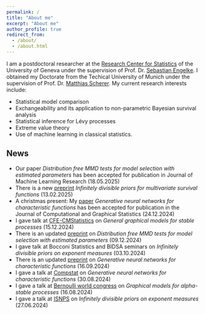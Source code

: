 ```yaml
---
permalink: /
title: "About me"
excerpt: "About me"
author_profile: true
redirect_from: 
  - /about/
  - /about.html
---
```


I am a postdoctoral researcher at the [Research Center for Statistics](https://www.unige.ch/gsem/en/research/institutes/rcs/) 
of the University of Geneva under the supervision of Prof. Dr. [Sebastian Engelke](http://www.sengelke.com/). I obtained my Doctorate from the Techical University of Munich under the supervision of Prof. Dr. [Matthias Scherer](https://www.math.cit.tum.de/en/mathfinance/staff/professors/prof-dr-matthias-scherer/). My current research interests include:

+ Statistical model comparison
+ Exchangeability and its application to non-parametric Bayesian survival analysis
+ Statistical inference for Lévy processes
+ Extreme value theory
+ Use of machine learning in classical statistics.




## News 

+ Our paper *Distribution free MMD tests for model selection with estimated parameters* has been accepted for publication in Journal of Machine Learning Research (18.05.2025)
+ There is a new [preprint](https://arxiv.org/abs/2502.09162) *Infinitely divisible priors for multivariate survival functions* (13.02.2025)
+ A christmas present: My [paper](https://doi.org/10.1080/10618600.2025.2455135) *Generative neural networks for characteristic functions* has been accepted for publication in the Journal of Computational and Graphical Statistics (24.12.2024)
+ I gave talk at [CFE-CMStatistics](https://www.cmstatistics.org/CFECMStatistics2024/index.php) on *General graphical models for stable processes* (15.12.2024)
+ There is an updated [preprint](https://arxiv.org/abs/2305.07549) on *Distribution free MMD tests for model selection with estimated parameters* (09.12.2024)
+ I gave talk at Bocconi Statistics and BIDSA seminars on *Infinitely divisible priors on exponent measures* (03.10.2024)
+ There is an updated [preprint](https://arxiv.org/abs/2401.04778) on *Generative neural networks for characteristic functions* (16.09.2024)
+ I gave a talk at [Compstat](http://www.compstat2024.org/index.php) on *Generative neural networks for characteristic functions*  (30.08.2024)
+ I gave a talk at [Bernoulli world congress](https://www.bernoulli-ims-worldcongress2024.org/) on *Graphical models for alpha-stable processes*  (16.08.2024)
+ I gave a talk at [ISNPS](https://w3.math.uminho.pt/ISNPS2024/) on *Infinitely divisible priors on exponent measures* (27.06.2024)



